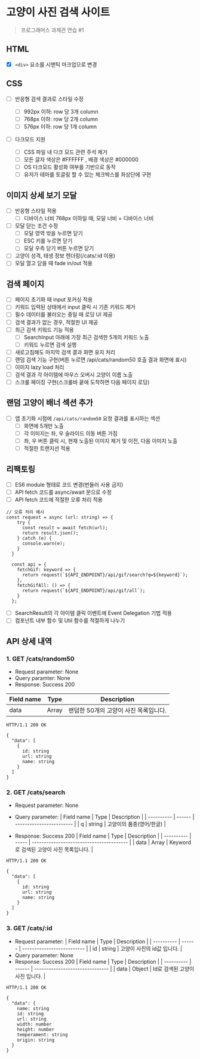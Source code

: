 # 고양이 사진 검색 사이트

> 프로그래머스 과제관 연습 #1

## HTML

- [x] `<div>` 요소를 시맨틱 마크업으로 변경

## CSS

- [ ] 반응형 검색 결과로 스타일 수정

  - [ ] 992px 이하: row 당 3개 column
  - [ ] 768px 이하: row 당 2개 column
  - [ ] 576px 이하: row 당 1개 column

- [ ] 다크모드 지원
  - [ ] CSS 파일 내 다크 모드 관련 주석 제거
  - [ ] 모든 글자 색상은 #FFFFFF , 배경 색상은 #000000
  - [ ] OS 다크모드 활성화 여부를 기반으로 동작
  - [ ] 유저가 테마를 토글링 할 수 있는 체크박스를 좌상단에 구현

## 이미지 상세 보기 모달

- [ ] 반응형 스타일 적용
  - [ ] 디바이스 너비 768px 이하일 때, 모달 너비 = 디바이스 너비
- [ ] 모달 닫는 조건 수정
  - [ ] 모달 영역 밖을 누르면 닫기
  - [ ] ESC 키를 누르면 닫기
  - [ ] 모달 우측 닫기 버튼 누르면 닫기
- [ ] 고양이 성격, 태생 정보 렌더링(/cats/:id 이용)
- [ ] 모달 열고 닫을 때 fade in/out 적용

## 검색 페이지

- [ ] 페이지 초기화 때 input 포커싱 적용
- [ ] 키워드 입력된 상태에서 input 클릭 시 기존 키워드 제거
- [ ] 필수 데이터를 불러오는 중일 때 로딩 UI 제공
- [ ] 검색 결과가 없는 경우, 적절한 UI 제공
- [ ] 최근 검색 키워드 기능 적용
  - [ ] SearchInput 아래에 가장 최근 검색한 5개의 키워드 노출
  - [ ] 키워드 누르면 검색 실행
- [ ] 새로고침해도 마지막 검색 결과 화면 유지 처리
- [ ] 랜덤 검색 기능 구현(버튼 누르면 /api/cats/random50 호출 결과 화면에 표시)
- [ ] 이미지 lazy load 처리
- [ ] 검색 결과 각 아이템에 마우스 오버시 고양이 이름 노출
- [ ] 스크롤 페이징 구현(스크롤바 끝에 도착하면 다음 페이지 로딩)

## 랜덤 고양이 배너 섹션 추가

- [ ] 앱 초기화 시점에 `/api/cats/random50` 요청 결과를 표시하는 섹션
  - [ ] 화면에 5개만 노출
  - [ ] 각 이미지는 좌, 우 슬라이드 이동 버튼 가짐
  - [ ] 좌, 우 버튼 클릭 시, 현재 노출된 이미지 제거 및 이전, 다음 이미지 노출
  - [ ] 적절한 트랜지션 적용

## 리팩토링

- [ ] ES6 module 형태로 코드 변경(번들러 사용 금지)
- [ ] API fetch 코드를 async/await 문으로 수정
- [ ] API fetch 코드에 적절한 오류 처리 적용

```
// 오류 처리 예시
const request = async (url: string) => {
    try {
      const result = await fetch(url);
      return result.json();
    } catch (e) {
      console.warn(e);
    }
  }

  const api = {
    fetchGif: keyword => {
      return request(`${API_ENDPOINT}/api/gif/search?q=${keyword}`);
    },
    fetchGifAll: () => {
      return request(`${API_ENDPOINT}/api/gif/all`);
    }
  };
```

- [ ] SearchResult의 각 아이템 클릭 이벤트에 Event Delegation 기법 적용
- [ ] 컴포넌트 내부 함수 및 Util 함수를 적절하게 나누기

## API 상세 내역

### 1. GET /cats/random50

- Request parameter: None
- Query paramter: None
- Response: Success 200

| Field name | Type  | Description                           |
| ---------- | ----- | ------------------------------------- |
| data       | Array | 랜덤한 50개의 고양이 사진 목록입니다. |

```
HTTP/1.1 200 OK

{
  "data": [
    {
      id: string
      url: string
      name: string
    }
  ]
}
```

### 2. GET /cats/search

- Request parameter: None

- Query parameter:
  | Field name | Type | Description |
  | ---------- | ------ | ------------------------ |
  | q | string | 고양이의 품종(영어/한글) |

- Response: Success 200
  | Field name | Type | Description |
  | ---------- | ----- | ---------------------------------------- |
  | data | Array | Keyword로 검색된 고양이 사진 목록입니다. |

```
HTTP/1.1 200 OK

{
  "data": [
    {
      id: string
      url: string
      name: string
    }
  ]
}
```

### 3. GET /cats/:id

- Request parameter:
  | Field name | Type | Description |
  | ---------- | ------ | -------------------------- |
  | id | string | 고양이 사진의 id값 입니다. |
- Query parameter: None
- Response: Success 200
  | Field name | Type | Description |
  | ---------- | ------ | ------------------------------- |
  | data | Object | Id로 검색된 고양이 사진 입니다. |

```
HTTP/1.1 200 OK

{
  "data": {
    name: string
    id: string
    url: string
    width: number
    height: number
    temperament: string
    origin: string
  }
}

```
